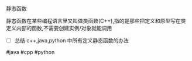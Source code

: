 静态函数

静态函数在某些编程语言里又叫做类函数(C++),指的是那些把定义和原型写在类定义内部的函数,不需要创建实例/对象就能调用

- [ ] 总结 c++,java,python 中所有定义静态函数的办法

#java
#cpp 
#python